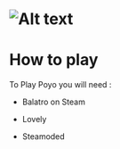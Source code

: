 # ![Alt text](https://iili.io/FxcKL7t.png)

# How to play

To Play Poyo you will need :
+ Balatro on Steam
- Lovely
+ Steamoded
